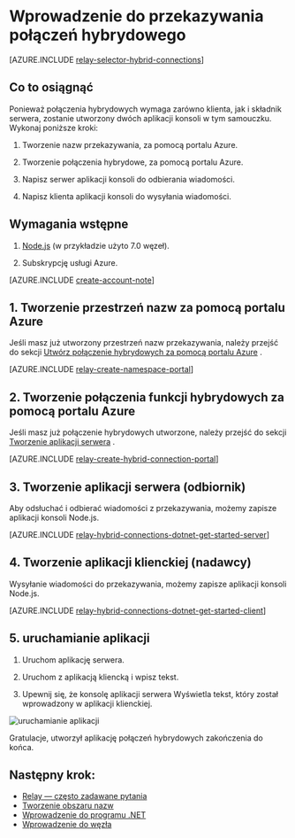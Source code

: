 <properties
    pageTitle="Wprowadzenie do przekazywania połączeń hybrydowych | Microsoft Azure"
    description="Jak pisać aplikacji konsoli węzła hybrydowego połączeń"
    services="service-bus"
    documentationCenter="node"
    authors="jtaubensee"
    manager="timlt"
    editor=""/>

<tags
    ms.service="service-bus"
    ms.devlang="tbd"
    ms.topic="hero-article"
    ms.tgt_pltfrm="node"
    ms.workload="na"
    ms.date="10/28/2016"
    ms.author="jotaub"/>

# <a name="get-started-with-relay-hybrid-connections"></a>Wprowadzenie do przekazywania połączeń hybrydowego

[AZURE.INCLUDE [relay-selector-hybrid-connections](../../includes/relay-selector-hybrid-connections.md)]

## <a name="what-will-be-accomplished"></a>Co to osiągnąć

Ponieważ połączenia hybrydowych wymaga zarówno klienta, jak i składnik serwera, zostanie utworzony dwóch aplikacji konsoli w tym samouczku. Wykonaj poniższe kroki:

1. Tworzenie nazw przekazywania, za pomocą portalu Azure.

2. Tworzenie połączenia hybrydowe, za pomocą portalu Azure.

3. Napisz serwer aplikacji konsoli do odbierania wiadomości.

4. Napisz klienta aplikacji konsoli do wysyłania wiadomości.

## <a name="prerequisites"></a>Wymagania wstępne

1. [Node.js](https://nodejs.org/en/) (w przykładzie użyto 7.0 węzeł).

2. Subskrypcję usługi Azure.

[AZURE.INCLUDE [create-account-note](../../includes/create-account-note.md)]

## <a name="1-create-a-namespace-using-the-azure-portal"></a>1. Tworzenie przestrzeń nazw za pomocą portalu Azure

Jeśli masz już utworzony przestrzeń nazw przekazywania, należy przejść do sekcji [Utwórz połączenie hybrydowych za pomocą portalu Azure](#2-create-a-hybrid-connection-using-the-azure-portal) .

[AZURE.INCLUDE [relay-create-namespace-portal](../../includes/relay-create-namespace-portal.md)]

## <a name="2-create-a-hybrid-connection-using-the-azure-portal"></a>2. Tworzenie połączenia funkcji hybrydowych za pomocą portalu Azure

Jeśli masz już połączenie hybrydowych utworzone, należy przejść do sekcji [Tworzenie aplikacji serwera](#3-create-a-server-application-listener) .

[AZURE.INCLUDE [relay-create-hybrid-connection-portal](../../includes/relay-create-hybrid-connection-portal.md)]

## <a name="3-create-a-server-application-listener"></a>3. Tworzenie aplikacji serwera (odbiornik)

Aby odsłuchać i odbierać wiadomości z przekazywania, możemy zapisze aplikacji konsoli Node.js.

[AZURE.INCLUDE [relay-hybrid-connections-dotnet-get-started-server](../../includes/relay-hybrid-connections-node-get-started-server.md)]

## <a name="4-create-a-client-application-sender"></a>4. Tworzenie aplikacji klienckiej (nadawcy)

Wysyłanie wiadomości do przekazywania, możemy zapisze aplikacji konsoli Node.js.

[AZURE.INCLUDE [relay-hybrid-connections-dotnet-get-started-client](../../includes/relay-hybrid-connections-node-get-started-client.md)]

## <a name="5-run-the-applications"></a>5. uruchamianie aplikacji

1. Uruchom aplikację serwera.

2. Uruchom z aplikacją kliencką i wpisz tekst.

3. Upewnij się, że konsolę aplikacji serwera Wyświetla tekst, który został wprowadzony w aplikacji klienckiej.

![uruchamianie aplikacji](./media/relay-hybrid-connections-node-get-started/running-applications.png)

Gratulacje, utworzył aplikację połączeń hybrydowych zakończenia do końca.

## <a name="next-steps"></a>Następny krok:

- [Relay — często zadawane pytania](relay-faq.md)
- [Tworzenie obszaru nazw](relay-create-namespace-portal.md)
- [Wprowadzenie do programu .NET](relay-hybrid-connections-dotnet-get-started.md)
- [Wprowadzenie do węzła](relay-hybrid-connections-node-get-started.md)